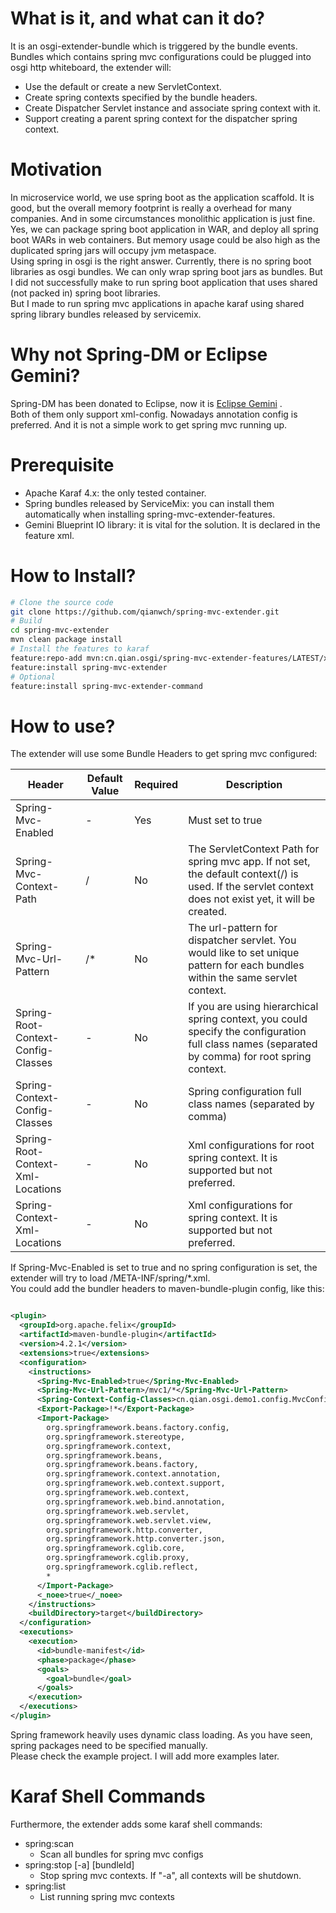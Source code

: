 # What is it, and what can it do?

It is an osgi-extender-bundle which is triggered by the bundle events.  
Bundles which contains spring mvc configurations could be plugged into osgi http whiteboard, the
extender will:

* Use the default or create a new ServletContext.
* Create spring contexts specified by the bundle headers.
* Create Dispatcher Servlet instance and associate spring context with it.
* Support creating a parent spring context for the dispatcher spring context.

# Motivation

In microservice world, we use spring boot as the application scaffold. It is good, but the overall
memory footprint is really a overhead for many companies.
And in some circumstances monolithic application is just fine.  
Yes, we can package spring boot application in WAR, and deploy all spring boot WARs in web
containers. But memory usage could be also high as the duplicated spring jars will occupy jvm
metaspace.  
Using spring in osgi is the right answer. Currently, there is no spring boot libraries as osgi
bundles. We can only wrap spring boot jars as bundles. But I did not successfully make to run spring
boot application that uses shared (not packed in) spring boot libraries.  
But I made to run spring mvc applications in apache karaf using shared spring library bundles
released by servicemix.

# Why not Spring-DM or Eclipse Gemini?

Spring-DM has been donated to Eclipse, now it
is [Eclipse Gemini](https://www.eclipse.org/gemini/blueprint/documentation/reference/3.0.0.M01/html-single/index.html)
.  
Both of them only support xml-config. Nowadays annotation config is preferred. And it is not a simple work to get spring mvc running up.

# Prerequisite

* Apache Karaf 4.x: the only tested container.
* Spring bundles released by ServiceMix: you can install them automatically when installing
  spring-mvc-extender-features.
* Gemini Blueprint IO library: it is vital for the solution. It is declared in the feature xml.

# How to Install?

```bash
# Clone the source code
git clone https://github.com/qianwch/spring-mvc-extender.git
# Build
cd spring-mvc-extender
mvn clean package install
# Install the features to karaf
feature:repo-add mvn:cn.qian.osgi/spring-mvc-extender-features/LATEST/xml/features
feature:install spring-mvc-extender
# Optional
feature:install spring-mvc-extender-command
```

# How to use?

The extender will use some Bundle Headers to get spring mvc configured:

| Header                             | Default Value | Required | Description                                                                                                                                            |
|------------------------------------|---------------|----------|--------------------------------------------------------------------------------------------------------------------------------------------------------|
| Spring-Mvc-Enabled                 | -             | Yes      | Must set to true                                                                                                                                       | 
| Spring-Mvc-Context-Path            | /             | No       | The ServletContext Path for spring mvc app. If not set, the default context(/) is used. If the servlet context does not exist yet, it will be created. |
| Spring-Mvc-Url-Pattern             | /*            | No       | The url-pattern for dispatcher servlet. You would like to set unique pattern for each bundles within the same servlet context.                         |
| Spring-Root-Context-Config-Classes | -             | No       | If you are using hierarchical spring context, you could specify the configuration full class names (separated by comma) for root spring context.       |
| Spring-Context-Config-Classes      | -             | No       | Spring configuration full class names (separated by comma)                                                                                             |
| Spring-Root-Context-Xml-Locations  | -             | No       | Xml configurations for root spring context. It is supported but not preferred.                                                                         |
| Spring-Context-Xml-Locations       | -             | No       | Xml configurations for spring context. It is supported but not preferred.                                                                              |

If Spring-Mvc-Enabled is set to true and no spring configuration is set, the extender will try to
load /META-INF/spring/*.xml.  
You could add the bundler headers to maven-bundle-plugin config, like this:

```xml

<plugin>
  <groupId>org.apache.felix</groupId>
  <artifactId>maven-bundle-plugin</artifactId>
  <version>4.2.1</version>
  <extensions>true</extensions>
  <configuration>
    <instructions>
      <Spring-Mvc-Enabled>true</Spring-Mvc-Enabled>
      <Spring-Mvc-Url-Pattern>/mvc1/*</Spring-Mvc-Url-Pattern>
      <Spring-Context-Config-Classes>cn.qian.osgi.demo1.config.MvcConfiguration</Spring-Context-Config-Classes>
      <Export-Package>!*</Export-Package>
      <Import-Package>
        org.springframework.beans.factory.config,
        org.springframework.stereotype,
        org.springframework.context,
        org.springframework.beans,
        org.springframework.beans.factory,
        org.springframework.context.annotation,
        org.springframework.web.context.support,
        org.springframework.web.context,
        org.springframework.web.bind.annotation,
        org.springframework.web.servlet,
        org.springframework.web.servlet.view,
        org.springframework.http.converter,
        org.springframework.http.converter.json,
        org.springframework.cglib.core,
        org.springframework.cglib.proxy,
        org.springframework.cglib.reflect,
        *
      </Import-Package>
      <_noee>true</_noee>
    </instructions>
    <buildDirectory>target</buildDirectory>
  </configuration>
  <executions>
    <execution>
      <id>bundle-manifest</id>
      <phase>package</phase>
      <goals>
        <goal>bundle</goal>
      </goals>
    </execution>
  </executions>
</plugin>
```

Spring framework heavily uses dynamic class loading. As you have seen, spring packages need to be
specified manually.  
Please check the example project. I will add more examples later.  
# Karaf Shell Commands
Furthermore, the extender adds some karaf shell commands:
* spring:scan
  * Scan all bundles for spring mvc configs
* spring:stop [-a] [bundleId]
  * Stop spring mvc contexts. If "-a", all contexts will be shutdown. 
* spring:list
  * List running spring mvc contexts
